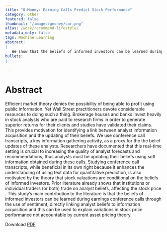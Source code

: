 ```yaml
---
title: "G-Money: Earning Calls Predict Stock Performance"
category: other
featured: false
thumbnail: "/images/gmoney/car.png"
alias: /work/recommend-lifestyle/
metadata_only: false
tags: Machine Learning
abstract:
|
   We show that the beliefs of informed investors can be learned during earning conference calls. This can be used to explain variations in stock price performance not accountable by current asset pricing theory.
bullets:
|
    
---
```


# Abstract

Efficient market theory denies the possibility of being able to profit using public information. Yet Wall Street practitioners devote considerable resources to doing such a thing. Brokerage houses and banks invest heavily in stock analysts who are paid to research firms in order to generate superior returns for their clients and studies have validated their claims. This provides motivation for identifying a link between analyst information acquisition and the updating of their beliefs. We use conference call transcripts, a key information gathering activity, as a proxy for the the belief updates of these analysts. Researchers have documented that this real-time setting is crucial to increasing the quality of analyst forecasts and recommendations, thus analysts must be updating their beliefs using soft information obtained during these calls. Studying conference call transcripts, while beneficial in its own right because it enhances the understanding of using text data for quantitative prediction, is also motivated by the theory that stock valuations are conditional on the beliefs of informed investors. Prior literature already shows that institutions or individual traders (or both) trade on analyst beliefs, affecting the stock price . This study’s main contribution to the literature is that the beliefs of informed investors can be learned during earnings conference calls through the use of sentiment, directly linking analyst beliefs to information acquisition and this can be used to explain variations in stock price performance not accountable by current asset pricing theory.

Download [PDF](/files/G-Money.pdf)